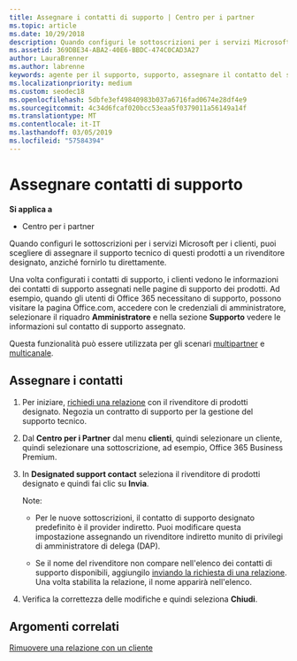 ```yaml
---
title: Assegnare i contatti di supporto | Centro per i partner
ms.topic: article
ms.date: 10/29/2018
description: Quando configuri le sottoscrizioni per i servizi Microsoft per i clienti, puoi scegliere di assegnare il supporto tecnico di questi prodotti a un rivenditore designato, anziché fornirlo tu direttamente.
ms.assetid: 369DBE34-ABA2-40E6-BBDC-474C0CAD3A27
author: LauraBrenner
ms.author: labrenne
keywords: agente per il supporto, supporto, assegnare il contatto del supporto tecnico, contatto del supporto tecnico designato
ms.localizationpriority: medium
ms.custom: seodec18
ms.openlocfilehash: 5dbfe3ef49840983b037a6716fad0674e28df4e9
ms.sourcegitcommit: 4c34d6fcaf020bcc53eaa5f0379011a56149a14f
ms.translationtype: MT
ms.contentlocale: it-IT
ms.lasthandoff: 03/05/2019
ms.locfileid: "57584394"
---
```

# <a name="assign-support-contacts"></a>Assegnare contatti di supporto

**Si applica a**

-  Centro per i partner

Quando configuri le sottoscrizioni per i servizi Microsoft per i clienti, puoi scegliere di assegnare il supporto tecnico di questi prodotti a un rivenditore designato, anziché fornirlo tu direttamente.

Una volta configurati i contatti di supporto, i clienti vedono le informazioni dei contatti di supporto assegnati nelle pagine di supporto dei prodotti. Ad esempio, quando gli utenti di Office 365 necessitano di supporto, possono visitare la pagina Office.com, accedere con le credenziali di amministratore, selezionare il riquadro **Amministratore** e nella sezione **Supporto** vedere le informazioni sul contatto di supporto assegnato.

Questa funzionalità può essere utilizzata per gli scenari [multipartner](multipartner.md) e [multicanale](multichannel.md). 

<a href="" id="assigncontacts"></a>
## <a name="assign-contacts"></a>Assegnare i contatti

1.  Per iniziare, [richiedi una relazione](request-a-relationship-with-a-customer.md) con il rivenditore di prodotti designato. Negozia un contratto di supporto per la gestione del supporto tecnico.

2.  Dal **Centro per i Partner** dal menu **clienti**, quindi selezionare un cliente, quindi selezionare una sottoscrizione, ad esempio, Office 365 Business Premium.

3.  In **Designated support contact** seleziona il rivenditore di prodotti designato e quindi fai clic su **Invia**. 

    Note: 
    
    *  Per le nuove sottoscrizioni, il contatto di supporto designato predefinito è il provider indiretto. Puoi modificare questa impostazione assegnando un rivenditore indiretto munito di privilegi di amministratore di delega (DAP).
    
    *  Se il nome del rivenditore non compare nell'elenco dei contatti di supporto disponibili, aggiungilo [inviando la richiesta di una relazione](request-a-relationship-with-a-customer.md). Una volta stabilita la relazione, il nome apparirà nell'elenco.  

4.  Verifica la correttezza delle modifiche e quindi seleziona **Chiudi**.

## <a name="related-topics"></a>Argomenti correlati

[Rimuovere una relazione con un cliente](remove-a-relationship.md)